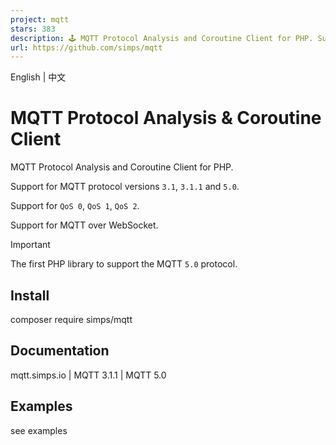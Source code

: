 ```yaml
---
project: mqtt
stars: 383
description: 🕹 MQTT Protocol Analysis and Coroutine Client for PHP. Support for 3.1, 3.1.1 and 5.0 versions of the MQTT protocol.
url: https://github.com/simps/mqtt
---
```


English | 中文

MQTT Protocol Analysis & Coroutine Client
=========================================

MQTT Protocol Analysis and Coroutine Client for PHP.

Support for MQTT protocol versions `3.1`, `3.1.1` and `5.0`.

Support for `QoS 0`, `QoS 1`, `QoS 2`.

Support for MQTT over WebSocket.

Important

The first PHP library to support the MQTT `5.0` protocol.

Install
-------

composer require simps/mqtt

Documentation
-------------

mqtt.simps.io | MQTT 3.1.1 | MQTT 5.0

Examples
--------

see examples
